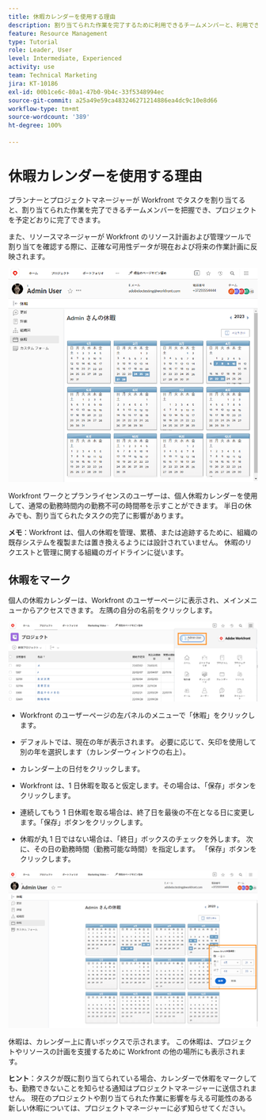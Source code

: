 ```yaml
---
title: 休暇カレンダーを使用する理由
description: 割り当てられた作業を完了するために利用できるチームメンバーと、利用できないチームメンバーを確認する方法を説明します。
feature: Resource Management
type: Tutorial
role: Leader, User
level: Intermediate, Experienced
activity: use
team: Technical Marketing
jira: KT-10186
exl-id: 00b1ce6c-80a1-47b0-9b4c-33f5348994ec
source-git-commit: a25a49e59ca483246271214886ea4dc9c10e8d66
workflow-type: tm+mt
source-wordcount: '389'
ht-degree: 100%

---
```


# 休暇カレンダーを使用する理由

プランナーとプロジェクトマネージャーが Workfront でタスクを割り当てると、割り当てられた作業を完了できるチームメンバーを把握でき、プロジェクトを予定どおりに完了できます。

また、リソースマネージャーが Workfront のリソース計画および管理ツールで割り当てを確認する際に、正確な可用性データが現在および将来の作業計画に反映されます。

![PTO カレンダー](assets/pto_01.png)

Workfront ワークとプランライセンスのユーザーは、個人休暇カレンダーを使用して、通常の勤務時間内の勤務不可の時間帯を示すことができます。 半日の休みでも、割り当てられたタスクの完了に影響があります。

**メモ**：Workfront は、個人の休暇を管理、累積、または追跡するために、組織の既存システムを複製または置き換えるようには設計されていません。 休暇のリクエストと管理に関する組織のガイドラインに従います。


## 休暇をマーク

個人の休暇カレンダーは、Workfront のユーザーページに表示され、メインメニューからアクセスできます。 左隅の自分の名前をクリックします。

![メインメニューのユーザー名](assets/pto_02.png)

* Workfront のユーザーページの左パネルのメニューで「休暇」をクリックします。

* デフォルトでは、現在の年が表示されます。 必要に応じて、矢印を使用して別の年を選択します（カレンダーウィンドウの右上）。

* カレンダー上の日付をクリックします。

* Workfront は、1 日休暇を取ると仮定します。その場合は、「保存」ボタンをクリックします。

* 連続してもう 1 日休暇を取る場合は、終了日を最後の不在となる日に変更します。「保存」ボタンをクリックします。

* 休暇が丸 1 日ではない場合は、「終日」ボックスのチェックを外します。 次に、その日の勤務時間（勤務可能な時間）を指定します。 「保存」ボタンをクリックします。

![個人のカレンダーで休日をマーク](assets/pto_03.png)

休暇は、カレンダー上に青いボックスで示されます。 この休暇は、プロジェクトやリソースの計画を支援するために Workfront の他の場所にも表示されます。

**ヒント**：タスクが既に割り当てられている場合、カレンダーで休暇をマークしても、勤務できないことを知らせる通知はプロジェクトマネージャーに送信されません。 現在のプロジェクトや割り当てられた作業に影響を与える可能性のある新しい休暇については、プロジェクトマネージャーに必ず知らせてください。
